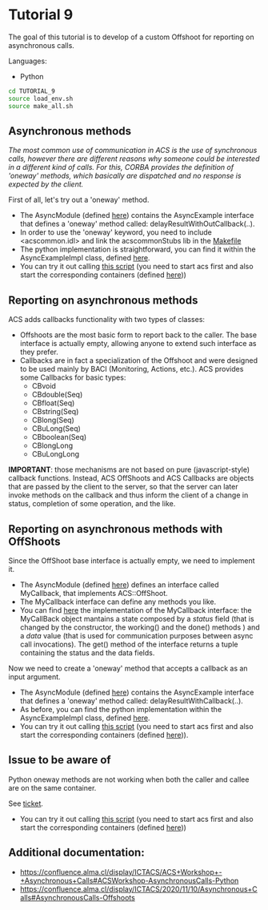 # Tutorial 9
The goal of this tutorial is to develop of a custom Offshoot for reporting on asynchronous calls. 

Languages:
* Python

```bash
cd TUTORIAL_9
source load_env.sh
source make_all.sh
```

## Asynchronous methods
*The most common use of communication in ACS is the use of synchronous calls, however there are different reasons why someone could be interested in a different kind of calls. For this, CORBA provides the definition of 'oneway' methods, which basically are dispatched and no response is expected by the client.*

First of all, let's try out a 'oneway' method.
* The AsyncModule (defined [here](WORKSPACE/async/idl/AsyncModule.idl)) contains the AsyncExample interface that defines a 'oneway' method called: delayResultWithOutCallback(..). 
* In order to use the 'oneway' keyword, you need to include <acscommon.idl> and link the acscommonStubs lib in the [Makefile](WORKSPACE/async/src/Makefile)
* The python implementation is straightforward, you can find it within the AsyncExampleImpl class, defined [here](WORKSPACE/async_py_impl/src/ASYNC_IMPL_MODULE/AsyncExampleImpl.py).  
* You can try it out calling [this script](WORKSPACE/async_py_impl/test/testOnewayWithoutCallback.py) (you need to start acs first and also start the corresponding containers (defined [here](WORKSPACE/CDB/Components/Components.xml)))


## Reporting on asynchronous methods
ACS adds callbacks functionality with two types of classes:
* Offshoots are the most basic form to report back to the caller. The base interface is actually empty, allowing anyone to extend such interface as they prefer.
* Callbacks are in fact a specialization of the Offshoot and were designed to be used mainly by BACI (Monitoring, Actions, etc.). ACS provides some Callbacks for basic types:
  * CBvoid
  * CBdouble(Seq)
  * CBfloat(Seq)
  * CBstring(Seq)
  * CBlong(Seq)
  * CBuLong(Seq)
  * CBboolean(Seq)
  * CBlongLong
  * CBuLongLong

**IMPORTANT**: those mechanisms are not based on pure (javascript-style) callback functions. Instead, ACS OffShoots and ACS Callbacks are objects that are passed by the client to the server, so that the server can later invoke methods on the callback and thus inform the client of a change in status, completion of some operation, and the like. 


## Reporting on asynchronous methods with OffShoots
Since the OffShoot base interface is actually empty, we need to implement it. 
* The AsyncModule (defined [here](WORKSPACE/async/idl/AsyncModule.idl)) defines an interface called MyCallback, that implements ACS::OffShoot. 
* The MyCallback interface can define any methods you like. 
* You can find [here](WORKSPACE/callback_py_impl/src/CALLBACKS_IMPL_MODULE/MyCallbackImpl.py) the implementation of the MyCallback interface: the MyCallBack object mantains a state composed by a *status* field (that is changed by the constructor, the working() and the done() methods ) and a *data* value (that is used for communication purposes between async call invocations). The get() method of the interface returns a tuple containing the status and the data fields. 

Now we need to create a 'oneway' method that accepts a callback as an input argument.
* The AsyncModule (defined [here](WORKSPACE/async/idl/AsyncModule.idl)) contains the AsyncExample interface that defines a 'oneway' method called: delayResultWithCallback(..). 
* As before, you can find the python implementation within the AsyncExampleImpl class, defined [here](WORKSPACE/async_py_impl/src/ASYNC_IMPL_MODULE/AsyncExampleImpl.py).
* You can try it out calling [this script](WORKSPACE/async_py_impl/test/testOnewayWithCallback.py) (you need to start acs first and also start the corresponding containers (defined [here](WORKSPACE/CDB/Components/Components.xml))).


## Issue to be aware of

Python oneway methods are not working when both the caller and callee are on the same container.

See [ticket](https://ictjira.alma.cl/browse/ACS-6).

* You can try it out calling [this script](WORKSPACE/async_py_impl/test/testOnewayWithCallbackFromComponent.py) (you need to start acs first and also start the corresponding containers (defined [here](WORKSPACE/CDB/Components/Components.xml)))



## Additional documentation: 
* https://confluence.alma.cl/display/ICTACS/ACS+Workshop+-+Asynchronous+Calls#ACSWorkshop-AsynchronousCalls-Python
* https://confluence.alma.cl/display/ICTACS/2020/11/10/Asynchronous+Calls#AsynchronousCalls-Offshoots
